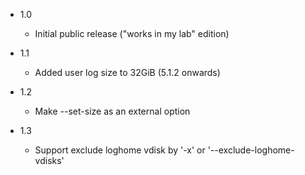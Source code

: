 - 1.0
  - Initial public release ("works in my lab" edition)

- 1.1
  - Added user log size to 32GiB (5.1.2 onwards)

- 1.2
  - Make --set-size as an external option 

- 1.3
  - Support exclude loghome vdisk by '-x' or '--exclude-loghome-vdisks'
